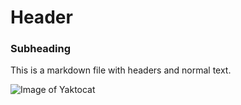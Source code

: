 # Header

### Subheading

This is a markdown file with headers and normal text.

![Image of Yaktocat](https://octodex.github.com/images/yaktocat.png)
